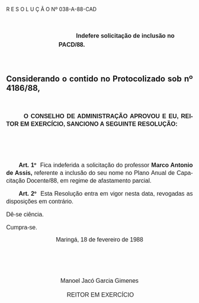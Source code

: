 <body lang=PT-BR style='tab-interval:35.4pt'>

<div class=Section1>

<p class=MsoNormal align=center style='text-align:center'><span
style='font-size:11.5pt;mso-bidi-font-size:10.0pt;font-family:"Courier New";
mso-bidi-font-family:"Times New Roman"'><![if !supportEmptyParas]>&nbsp;<![endif]><o:p></o:p></span></p>

<p class=MsoTitle>R E S O L U Ç Ã O Nº 038-A-88-CAD</p>

<p class=MsoNormal style='line-height:18.0pt'><span style='font-size:12.0pt;
mso-bidi-font-size:10.0pt;font-family:Arial'>&nbsp;<o:p></o:p></span></p>

<p class=MsoNormal style='margin-left:106.2pt;text-indent:35.4pt;line-height:
18.0pt'><b><span style='font-size:12.0pt;mso-bidi-font-size:10.0pt;font-family:
Arial'>Indefere solicitação de inclusão no PACD/88.<o:p></o:p></span></b></p>

<p class=MsoNormal style='line-height:18.0pt'><b><span style='font-size:12.0pt;
mso-bidi-font-size:10.0pt;font-family:Arial'>&nbsp;<o:p></o:p></span></b></p>

<h2 style='text-align:justify'>Considerando o contido no <b>Protocolizado sob
nº 4186/88</b>,</h2>

<p class=MsoNormal style='text-align:justify;text-indent:35.45pt;line-height:
150%'><span style='font-size:12.0pt;mso-bidi-font-size:10.0pt;font-family:Arial'>&nbsp;<o:p></o:p></span></p>

<p class=MsoNormal style='text-align:justify;text-indent:35.45pt;line-height:
150%'><b><span style='font-size:12.0pt;mso-bidi-font-size:10.0pt;font-family:
Arial'>O CONSELHO DE ADMINISTRAÇÃO APROVOU E EU, REITOR EM EXERCÍCIO, SANCIONO
A SEGUINTE RESOLUÇÃO:<o:p></o:p></span></b></p>

<p class=MsoNormal style='line-height:18.0pt'><span style='font-size:12.0pt;
mso-bidi-font-size:10.0pt;font-family:Arial'>&nbsp;<o:p></o:p></span></p>

<p class=MsoNormal style='line-height:18.0pt'><span style='font-size:12.0pt;
mso-bidi-font-size:10.0pt;font-family:Arial'>&nbsp;<o:p></o:p></span></p>

<p class=MsoNormal style='text-align:justify;text-indent:25.25pt;line-height:
150%'><b><span style='font-size:12.0pt;mso-bidi-font-size:10.0pt;font-family:
Arial'>Art. 1º</span></b><span style='font-size:12.0pt;mso-bidi-font-size:10.0pt;
font-family:Arial'><span style="mso-spacerun: yes">  </span>Fica indeferida a
solicitação do professor <b>Marco Antonio de Assis, </b>referente a inclusão do
seu nome no Plano<b> </b>Anual de Capacitação Docente/88, em regime de
afastamento parcial.<o:p></o:p></span></p>

<p class=MsoNormal style='text-align:justify;text-indent:25.25pt;line-height:
150%'><b><span style='font-size:12.0pt;mso-bidi-font-size:10.0pt;font-family:
Arial'>Art. 2º</span></b><span style='font-size:12.0pt;mso-bidi-font-size:10.0pt;
font-family:Arial'><span style="mso-spacerun: yes">  </span>Esta Resolução
entra em vigor nesta data, revogadas as disposições em contrário.<o:p></o:p></span></p>

<p class=MsoNormal style='margin-bottom:3.6pt;text-align:justify;line-height:
150%'><span style='font-size:12.0pt;mso-bidi-font-size:10.0pt;font-family:Arial'>Dê-se
ciência. <o:p></o:p></span></p>

<p class=MsoNormal style='margin-bottom:3.6pt;text-align:justify;line-height:
150%'><span style='font-size:12.0pt;mso-bidi-font-size:10.0pt;font-family:Arial'>Cumpra-se.<o:p></o:p></span></p>

<p class=MsoNormal align=center style='text-align:center'><span
style='font-size:12.0pt;mso-bidi-font-size:10.0pt;font-family:Arial'>Maringá,
18 de fevereiro de 1988<o:p></o:p></span></p>

<p class=MsoNormal align=center style='margin-bottom:7.2pt;text-align:center;
line-height:18.0pt'><span style='font-size:12.0pt;mso-bidi-font-size:10.0pt;
font-family:Arial'>&nbsp;<o:p></o:p></span></p>

<p class=MsoNormal align=center style='margin-bottom:7.2pt;text-align:center;
line-height:18.0pt'><span style='font-size:12.0pt;mso-bidi-font-size:10.0pt;
font-family:Arial'>&nbsp;<o:p></o:p></span></p>

<p class=MsoNormal align=center style='margin-bottom:7.2pt;text-align:center;
line-height:18.0pt'><span lang=ES-TRAD style='font-size:12.0pt;mso-bidi-font-size:
10.0pt;font-family:Arial;mso-ansi-language:ES-TRAD'>Manoel Jacó Garcia Gimenes<o:p></o:p></span></p>

<p class=MsoNormal align=center style='margin-bottom:7.2pt;text-align:center;
line-height:18.0pt'><span lang=ES-TRAD style='font-size:12.0pt;mso-bidi-font-size:
10.0pt;font-family:Arial;mso-ansi-language:ES-TRAD'><span style="mso-spacerun:
yes"> </span></span><span style='font-size:12.0pt;mso-bidi-font-size:10.0pt;
font-family:Arial'>REITOR EM EXERCÍCIO<o:p></o:p></span></p>

<p class=MsoNormal><span style='font-size:12.0pt;mso-bidi-font-size:10.0pt;
font-family:Arial'>&nbsp;<o:p></o:p></span></p>

<p class=MsoNormal><span style='font-size:12.0pt;mso-bidi-font-size:10.0pt;
font-family:Arial'>&nbsp;<o:p></o:p></span></p>

<p class=MsoNormal><span style='font-size:12.0pt;mso-bidi-font-size:10.0pt;
font-family:Arial'>&nbsp;<o:p></o:p></span></p>

<p class=MsoNormal><span style='font-size:12.0pt;mso-bidi-font-size:10.0pt;
font-family:Arial'>&nbsp;<o:p></o:p></span></p>

<p class=MsoNormal><span style='font-size:12.0pt;mso-bidi-font-size:10.0pt;
font-family:Arial'>&nbsp;<o:p></o:p></span></p>

<p class=MsoNormal><span style='font-size:12.0pt;mso-bidi-font-size:10.0pt;
font-family:Arial'>&nbsp;<o:p></o:p></span></p>

<p class=MsoNormal align=center style='text-align:center'><![if !supportEmptyParas]>&nbsp;<![endif]><o:p></o:p></p>

</div>

</body>
